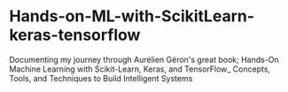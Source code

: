 # Hands-on-ML-with-ScikitLearn-keras-tensorflow
Documenting my journey through Aurélien Géron's great book; Hands-On Machine Learning with Scikit-Learn, Keras, and TensorFlow_ Concepts, Tools, and Techniques to Build Intelligent Systems
